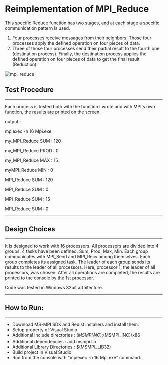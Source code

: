 # Reimplementation of MPI_Reduce

This specific Reduce function has two stages, and at each stage a specific
communication pattern is used.
1. Four processes receive messages from their neighbors. Those four
processes apply the defined operation on four pieces of data.
2. Three of those four processes send their partial result to the
fourth one (destination process). Finally, the destination process
applies the defined operation on four pieces of data to get the
final result (Reduction).

![mpi_reduce](https://user-images.githubusercontent.com/37874147/81065845-e7bf8f00-8ee4-11ea-8938-aee2dca9b595.png)


## Test Procedure
------------------------------------------------------------------------
Each process is tested both with the function I wrote and with MPI's own function, the results are printed on the screen.

output :

mpiexec -n 16 Mpi.exe

my_MPI_Reduce SUM : 120

my_MPI_Reduce PROD : 0

my_MPI_Reduce MAX : 15

myMPI_Reduce MIN : 0

MPI_Reduce SUM : 120

MPI_Reduce SUM : 0

MPI_Reduce SUM : 15

MPI_Reduce SUM : 0


------------------------------------------------------------------------

## Design Choices
------------------------------------------------------------------------
It is designed to work with 16 processors. All processors are divided into 4 groups.
4 tasks have been defined. Sum, Prod, Max, Min.
Each group communicates with MPI_Send and MPI_Recv among themselves. Each group completes its assigned task.
The leader of each group sends its results to the leader of all processors.
Here, processor 1, the leader of all processors, was chosen.
After all operations are completed, the results are printed to the console by the 1st processor.

Code was tested in Windows 32bit arthitecture.

------------------------------------------------------------------------

## How to Run:
------------------------------------------------------------------------
- Download MS-MPI SDK and Redist installers and install them.
- Setup property of Visual Studio
- Additional Include directories 	: $(MSMPI_INC);$(MSMPI_INC)\x86
- Additional dependencies 	: add msmpi.lib
- Additional Library Directories 	: $(MSMPI_LIB32)
- Build project in Visual Studio
- Run from the console with "mpiexec -n 16 Mpi.exe" command.
